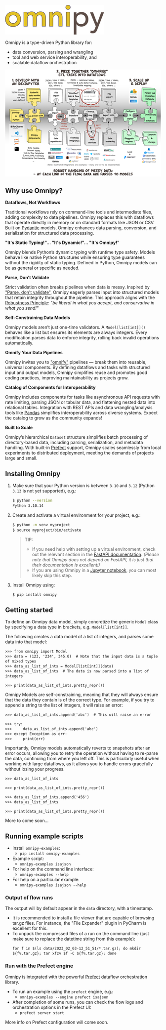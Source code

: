 ![Omnipy logo](images/omnipy-logo-320.png)

Omnipy is a type-driven Python library for:

- data conversion, parsing and wrangling
- tool and web service interoperability, and
- scalable dataflow orchestration

![Conceptual overview of Omnipy](images/omnipy-overview-comics-style.png)


## Why use Omnipy?

**Dataflows, Not Workflows**

Traditional workflows rely on command-line tools and intermediate files, adding complexity to data
pipelines. Omnipy replaces this with dataflows that operate directly in memory or on standard
formats like JSON or CSV. Built on [Pydantic](https://docs.pydantic.dev/) models, Omnipy enhances
data parsing, conversion, and serialization for structured data processing.

**"It's Static Typing!"… "It's Dynamic!"… "It's Omnipy!"**

Omnipy blends Python’s dynamic typing with runtime type safety. Models behave like native Python
structures while ensuring type guarantees without the rigidity of static typing. Defined in Python,
Omnipy models can be as general or specific as needed.

**Parse, Don’t Validate**

Strict validation often breaks pipelines when data is messy. Inspired by
["Parse, don't validate"](https://lexi-lambda.github.io/blog/2019/11/05/parse-don-t-validate/),
Omnipy eagerly parses input into structured models that retain integrity throughout the pipeline.
This approach aligns with the [Robustness Principle](https://devopedia.org/postel-s-law): _"be
liberal in what you accept, and conservative in what you send!"_

**Self-Constraining Data Models**

Omnipy models aren’t just one-time validators. A `Model[list[int]]()` behaves like a list but
ensures its elements are always integers. Every modification parses data to enforce integrity,
rolling back invalid operations automatically.

**Omnify Your Data Pipelines**

Omnipy invites you to ["omnify"](https://www.websters1913.com/words/Omnify) pipelines — break them
into reusable, universal components. By defining dataflows and tasks with structured input and
output models, Omnipy simplifies reuse and promotes good coding practices, improving maintainability
as projects grow.

**Catalog of Components for Interoperability**

Omnipy includes components for tasks like asynchronous API requests with rate limiting, parsing JSON
or tabular data, and flattening nested data into relational tables. Integration with REST APIs and
data wrangling/analysis tools like [Pandas](https://pandas.pydata.org/) simplifies interoperability
across diverse systems. Expect the catalog to grow as the community expands!

**Built to Scale**

Omnipy’s hierarchical `Dataset` structure simplifies batch processing of directory-based data,
including parsing, serialization, and metadata handling. With
built-in [Prefect](https://www.prefect.io/) support, Omnipy scales seamlessly from local experiments
to distributed deployment, meeting the demands of projects large and small.


## Installing Omnipy

1. Make sure that your Python version is between `3.10` and `3.12` (Python `3.13` is not yet 
   supported), e.g.:

    ```bash
    $ python --version
    Python 3.10.14
    ```

2. Create and activate a virtual environment for your project, e.g.:

    ```bash
    $ python -m venv myproject
    $ source myproject/bin/activate
    ```

    > TIP:
    > - If you need help with setting up a virtual environment, check out the relevant section in
    >   the [FastAPI documentation](https://fastapi.tiangolo.com/virtual-environments/).
    >   _(Please note that Omnipy does not depend on FastAPI, it is just that their documentation is 
    >   excellent!)_
    > - If you are using Omnipy in a [Jupyter notebook](https://jupyter.org/), you can most likely 
    >   skip this step. 

2. Install Omnipy using:
    ```bash
    $ pip install omnipy
    ```

## Getting started

To define an Omnipy data model, simply concretize the generic `Model` class by specifying a 
data type in brackets, e.g. `Model[list[int]]`.

The following creates a data model of a list of integers, and parses some data into that model:

```pycon exec="1" session="greet" source="console"
>>> from omnipy import Model
>>> data = (123, '234', 345.0)  # Note that the input data is a tuple of mixed types
>>> data_as_list_of_ints = Model[list[int]](data)
>>> data_as_list_of_ints  # The data is now parsed into a list of integers
```

```pycon exec="1" session="greet" result="console"
>>> print(data_as_list_of_ints.pretty_repr())
```
 
Omnipy Models are self-constraining, meaning that they will always ensure that the data 
they contain is of the correct type. For example, if you try to append a string to the 
list of integers, it will raise an error:

```pycon
>>> data_as_list_of_ints.append('abc')  # This will raise an error
```

```pycon exec="1" session="greet" result="console"
>>> try:
>>>     data_as_list_of_ints.append('abc')
>>> except Exception as err:
>>>     print(err)
```

Importantly, Omnipy models automatically reverts to snapshots after an error occurs, 
allowing you to retry the operation without having to re-parse the data, continuing
from where you left off. This is particularly useful when working with large dataflows,
as it allows you to handle errors gracefully without losing your progress.

```pycon exec="1" session="greet" source="console"
>>> data_as_list_of_ints
```

```pycon exec="1" session="greet" result="console"
>>> print(data_as_list_of_ints.pretty_repr())
```

```pycon exec="1" session="greet" source="console"
>>> data_as_list_of_ints.append('456')
>>> data_as_list_of_ints
```

```pycon exec="1" session="greet" result="console"
>>> print(data_as_list_of_ints.pretty_repr())
```

More to come soon...

## Running example scripts
- Install `omnipy-examples`:
  - `pip install omnipy-examples`
- Example script:
  - `omnipy-examples isajson`
- For help on the command line interface:
  - `omnipy-examples --help`
- For help on a particular example:
  - `omnipy-examples isajson --help`

### Output of flow runs

The output will by default appear in the `data` directory, with a timestamp. 

- It is recommended to install a file viewer that are capable of browsing tar.gz files. 
  For instance, the "File Expander" plugin in PyCharm is excellent for this.
- To unpack the compressed files of a run on the command line 
  (just make sure to replace the datetime string from this example):
  ```
  for f in $(ls data/2023_02_03-12_51_51/*.tar.gz); do mkdir ${f%.tar.gz}; tar xfzv $f -C ${f%.tar.gz}; done
  ```

### Run with the Prefect engine

Omnipy is integrated with the powerful [Prefect](https://prefect.io) dataflow orchestration library.

- To run an example using the `prefect` engine, e.g.:
  - `omnipy-examples --engine prefect isajson`
- After completion of some runs, you can check the flow logs and orchestration options in the Prefect UI:
  - `prefect server start`

More info on Prefect configuration will come soon.

